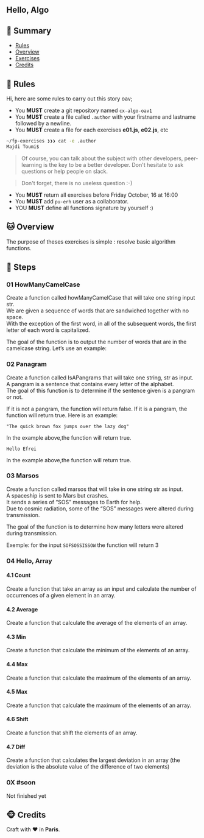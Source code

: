 ## Hello, Algo

## <a name='TOC'>🐼 Summary</a>

- [Rules](#rules)
- [Overview](#overview)
- [Exercises](#exercises)
- [Credits](#credits)

## <a name='overview'>🦊 Rules</a>

Hi, here are some rules to carry out this story oav;

- You **MUST** create a git repository named `cx-algo-oav1`
- You **MUST** create a file called `.author` with your firstname and lastname followed by a newline.
- You **MUST** create a file for each exercises **e01.js**, **e02.js**, etc

```sh
~/fp-exercises ❯❯❯ cat -e .author
Majdi Toumi$
```

> Of course, you can talk about the subject with other developers, peer-learning is
> the key to be a better developer. Don't hesitate to ask questions or help people on slack.

> Don't forget, there is no useless question :-)

- You **MUST** return all exercises before Friday October, 16 at 16:00
- You **MUST** add `pu-erh` user as a collaborator.
- YOU **MUST** define all functions signature by yourself :)

## <a name='overview'>🐱 Overview</a>

The purpose of theses exercises is simple : resolve basic algorithm functions.

## <a name='steps'>🐨 Steps</a>

### 01 HowManyCamelCase

Create a function called howManyCamelCase that will take one string input str.<br />
We are given a sequence of words that are sandwiched together with no space.<br />
With the exception of the first word, in all of the subsequent words, the first letter of each word is capitalized.

The goal of the function is to output the number of words that are in the camelcase string. Let’s use an example:

### 02 Panagram

Create a function called IsAPangrams that will take one string, str as input.<br />
A pangram is a sentence that contains every letter of the alphabet.<br />
The goal of this function is to determine if the sentence given is a pangram or not.<br />

If it is not a pangram, the function will return false. If it is a pangram, the function will return true. Here is an example:

`"The quick brown fox jumps over the lazy dog"`

In the example above,the function will return true.

`Hello Efrei`

In the example above,the function will return true.

### 03 Marsos

Create a function called marsos that will take in one string str as input.<br />
A spaceship is sent to Mars but crashes.<br />
It sends a series of “SOS” messages to Earth for help.<br />
Due to cosmic radiation, some of the “SOS” messages were altered during transmission.<br />

The goal of the function is to determine how many letters were altered during transmission.<br />

Exemple: for the input `SOFSOSSISSOW` the function will return 3

### 04 Hello, Array

#### 4.1 Count

Create a function that take an array as an input and calculate the number of occurrences of a given element in an array.

#### 4.2 Average

Create a function that calculate the average of the elements of an array.

#### 4.3 Min

Create a function that calculate the minimum of the elements of an array.

#### 4.4 Max

Create a function that calculate the maximum of the elements of an array.

#### 4.5 Max

Create a function that calculate the maximum of the elements of an array.

#### 4.6 Shift

Create a function that shift the elements of an array.

#### 4.7 Diff

Create a function that calculates the largest deviation in an array (the deviation is the absolute value of the difference of two elements)

### 0X #soon

Not finished yet

## <a name='credits'>🐵 Credits</a>

Craft with :heart: in **Paris**.

